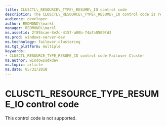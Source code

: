 ```yaml
---
title: CLUSCTL\_RESOURCE\_TYPE\_RESUME\_IO control code
description: The CLUSCTL\_RESOURCE\_TYPE\_RESUME\_IO control code is reserved for future use.
audience: developer
author: REDMOND\\markl
manager: REDMOND\\markl
ms.assetid: 2f85bcae-8e2c-4157-a00b-74a7a0509fd3
ms.prod: windows-server-dev
ms.technology: failover-clustering
ms.tgt_platform: multiple
keywords:
- CLUSCTL_RESOURCE_TYPE_RESUME_IO control code Failover Cluster
ms.author: windowssdkdev
ms.topic: article
ms.date: 05/31/2018
---
```


# CLUSCTL\_RESOURCE\_TYPE\_RESUME\_IO control code

This control code is not supported.

 

 




